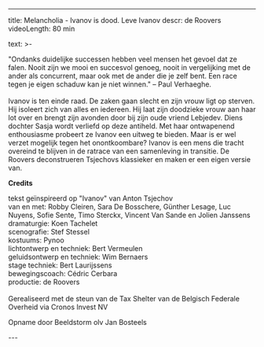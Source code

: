 
---
title: Melancholia - Ivanov is dood. Leve Ivanov
descr: de Roovers
videoLength: 80 min

text: >-
  <p>"Ondanks duidelijke successen hebben veel mensen het gevoel dat ze falen. Nooit zijn we mooi en succesvol genoeg, nooit in vergelijking met de ander als concurrent, maar ook met de ander die je zelf bent. Een race tegen je eigen schaduw kan je niet winnen." – Paul Verhaeghe.<br><br>Ivanov is ten einde raad. De zaken gaan slecht en zijn vrouw ligt op sterven. Hij isoleert zich van alles en iedereen. Hij laat zijn doodzieke vrouw aan haar lot over en brengt zijn avonden door bij zijn oude vriend Lebjedev. Diens dochter Sasja wordt verliefd op deze antiheld. Met haar ontwapenend enthousiasme probeert ze Ivanov een uitweg te bieden. Maar is er wel verzet mogelijk tegen het onontkoombare? Ivanov is een mens die tracht overeind te blijven in de ratrace van een samenleving in transitie. De Roovers deconstrueren Tsjechovs klassieker en maken er een eigen versie van. </p><p><strong>Credits</strong></p><p>tekst geïnspireerd op "Ivanov" van Anton Tsjechov<br>van en met: Robby Cleiren, Sara De Bosschere, Günther Lesage, Luc Nuyens, Sofie Sente, Timo Sterckx, Vincent Van Sande en Jolien Janssens <br>dramaturgie: Koen Tachelet <br>scenografie: Stef Stessel <br>kostuums: Pynoo <br>lichtontwerp en techniek: Bert Vermeulen <br>geluidsontwerp en techniek: Wim Bernaers <br>stage techniek: Bert Laurijssens <br>bewegingscoach: Cédric Cerbara <br>productie: de Roovers<br><br>Gerealiseerd met de steun van de Tax Shelter van de Belgisch Federale Overheid via Cronos Invest NV</p><p>Opname door Beeldstorm olv Jan Bosteels <br></p>
---
